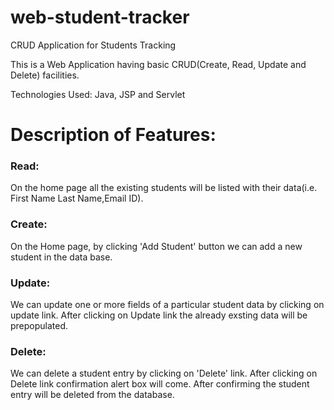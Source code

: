 # web-student-tracker
CRUD Application for Students Tracking


This is a Web Application having basic CRUD(Create, Read, Update and Delete) facilities. 

Technologies Used: Java, JSP and Servlet

# Description of Features:
### Read:
On the home page all the existing students will be listed with their data(i.e. First Name Last Name,Email ID). 

### Create:
On the Home page, by clicking 'Add Student' button we can add a new student in the data base.

### Update:
We can update one or more fields of a particular student data by clicking on update link. After clicking on Update link the already exsting data will be prepopulated. 

### Delete: 
We can delete a student entry by clicking on 'Delete' link. After clicking on Delete link confirmation alert box will come. After confirming the student entry will be deleted from the database.

